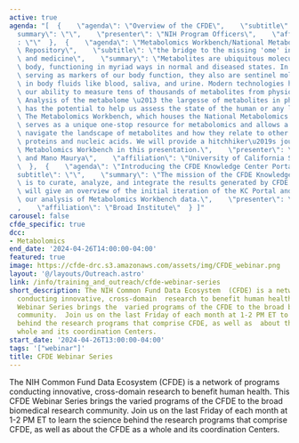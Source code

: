 ```yaml
---
active: true
agenda: "[  {    \"agenda\": \"Overview of the CFDE\",    \"subtitle\": \"\",    \"\
  summary\": \"\",    \"presenter\": \"NIH Program Officers\",    \"affiliation\"\
  : \"\"  },  {    \"agenda\": \"Metabolomics Workbench/National Metabolomics Data\
  \ Repository\",    \"subtitle\": \"the bridge to the missing 'ome' in systems biology\
  \ and medicine\",    \"summary\": \"Metabolites are ubiquitous molecules in our\
  \ body, functioning in myriad ways in normal and diseased states. In addition to\
  \ serving as markers of our body function, they also are sentinel molecules present\
  \ in body fluids like blood, saliva, and urine. Modern technologies have transformed\
  \ our ability to measure tens of thousands of metabolites from physiology quantitatively.\
  \ Analysis of the metabolome \u2013 the largesse of metabolites in physiology \u2013\
  \ has the potential to help us assess the state of the human or any living system.\
  \ The Metabolomics Workbench, which houses the National Metabolomics Data Repository,\
  \ serves as a unique one-stop resource for metabolomics and allows a user to easily\
  \ navigate the landscape of metabolites and how they relate to other molecules like\
  \ proteins and nucleic acids. We will provide a hitchhiker\u2019s journey into the\
  \ Metabolomics Workbench in this presentation.\",    \"presenter\": \"Shankar Subramaniam\
  \ and Mano Maurya\",    \"affiliation\": \"University of California San Diego\"\
  \  },  {    \"agenda\": \"Introducing the CFDE Knowledge Center Portal \",    \"\
  subtitle\": \"\",    \"summary\": \"The mission of the CFDE Knowledge Center (KC)\
  \ is to curate, analyze, and integrate the results generated by CFDE programs. We\
  \ will give an overview of the initial iteration of the KC Portal and demonstrate\
  \ our analysis of Metabolomics Workbench data.\",    \"presenter\": \"No\xEBl Burtt\"\
  ,    \"affiliation\": \"Broad Institute\"  } ]"
carousel: false
cfde_specific: true
dcc:
- Metabolomics
end_date: '2024-04-26T14:00:00-04:00'
featured: true
image: https://cfde-drc.s3.amazonaws.com/assets/img/CFDE_webinar.png
layout: '@/layouts/Outreach.astro'
link: /info/training_and_outreach/cfde-webinar-series
short_description: The NIH Common Fund Data Ecosystem  (CFDE) is a network of programs
  conducting innovative, cross-domain  research to benefit human health. This CFDE
  Webinar Series brings the  varied programs of the CFDE to the broad biomedical research
  community.  Join us on the last Friday of each month at 1-2 PM ET to learn the  science
  behind the research programs that comprise CFDE, as well as  about the CFDE as a
  whole and its coordination Centers.
start_date: '2024-04-26T13:00:00-04:00'
tags: '["webinar"]'
title: CFDE Webinar Series
---
```

The NIH Common Fund Data Ecosystem  (CFDE) is a network of programs conducting innovative, cross-domain  research to benefit human health. This CFDE Webinar Series brings the  varied programs of the CFDE to the broad biomedical research community.  Join us on the last Friday of each month at 1-2 PM ET to learn the  science behind the research programs that comprise CFDE, as well as  about the CFDE as a whole and its coordination Centers.